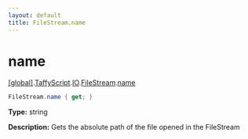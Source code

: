 ```yaml
---
layout: default
title: FileStream.name
---
```


# name

[\[global\]]({{site.baseurl}}/docs/).[TaffyScript]({{site.baseurl}}/docs/TaffyScript/).[IO]({{site.baseurl}}/docs/TaffyScript/IO/).[FileStream]({{site.baseurl}}/docs/TaffyScript/IO/FileStream/).[name]({{site.baseurl}}/docs/TaffyScript/IO/FileStream/name/)

```cs
FileStream.name { get; }
```

**Type:** string

**Description:** Gets the absolute path of the file opened in the FileStream
